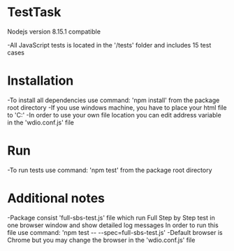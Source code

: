 # TestTask

Nodejs version 8.15.1 compatible

-All JavaScript tests is located in the '/tests' folder and includes 15 test cases

# Installation
-To install all dependencies use command: 'npm install' from the package root directory
-If you use windows machine, you have to place your html file to 'C:\'
-In order to use your own file location you can edit address variable in the 'wdio.conf.js' file

# Run
-To run tests use command: 'npm test' from the package root directory

# Additional notes
-Package consist 'full-sbs-test.js' file which run Full Step by Step test in one browser window and show detailed log messages
In order to run this file use command: 'npm test -- --spec=full-sbs-test.js'
-Default browser is Chrome but you may change the browser in the 'wdio.conf.js' file

